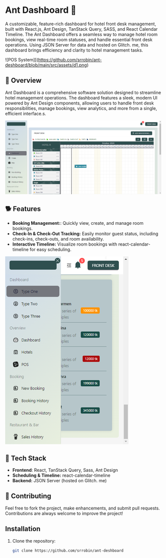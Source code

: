 # Ant Dashboard 🐜
A customizable, feature-rich dashboard for hotel front desk management, built with React.js, Ant Design, TanStack Query, SASS, and React Calendar Timeline. The Ant Dashboard offers a seamless way to manage hotel room bookings, view real-time room statuses, and handle essential front desk operations. Using JSON Server for data and hosted on Glitch. me, this dashboard brings efficiency and clarity to hotel management tasks.

![POS System][(https://github.com/srrobin/ant-deshboard/blob/main/src/assets/d1.png)


## 📜 Overview
Ant Dashboard is a comprehensive software solution designed to streamline hotel management operations. The dashboard features a sleek, modern UI powered by Ant Design components, allowing users to handle front desk responsibilities, manage bookings, view analytics, and more from a single, efficient interface.s.


![POS System](https://github.com/srrobin/ant-deshboard/blob/main/src/assets/d2.png)


## 🐕 Features

- **Booking Management:**: Quickly view, create, and manage room bookings.
- **Check-In & Check-Out Tracking:**  Easily monitor guest status, including check-ins, check-outs, and room availability.
- **Interactive Timeline:**  Visualize room bookings with react-calendar-timeline for easy scheduling.


![POS System](https://github.com/srrobin/ant-deshboard/blob/main/src/assets/d3.png)

## 🚀 Tech Stack
- **Frontend**: React, TanStack Query, Sass, Ant Design
- **Scheduling & Timeline:** react-calendar-timeline
- **Backend:**  JSON Server (hosted on Glitch. me)


## 🤝 Contributing
Feel free to fork the project, make enhancements, and submit pull requests. Contributions are always welcome to improve the project!

## Installation

1. Clone the repository:

   ```bash
   git clone https://github.com/srrobin/ant-deshboard

